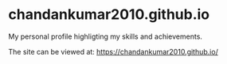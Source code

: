 # chandankumar2010.github.io
My personal profile highligting my skills and achievements.

The site can be viewed at: https://chandankumar2010.github.io/ 
